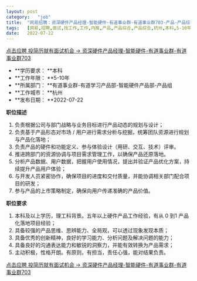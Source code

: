 ```yaml
---
layout:	post
category:	"job"
title:	"网易招聘：资深硬件产品经理-智能硬件-有道事业群-有道事业群703-产品-产品综合-产品综合-杭州本科5-10年"
tags:	[网易,招聘,面试,找工作,工作,内推,产品,产品综合,产品综合,杭州,本科,5-10年]
date:	2022-07-22
---
```


[点击应聘 投简历就有面试机会 -> 资深硬件产品经理-智能硬件-有道事业群-有道事业群703](http://mobile.bole.netease.com/bole/boleDetail?id=41524&employeeId=346f03c3cda5f04c&key=all)



- **学历要求： **本科
- **工作年限： **5-10年
- **所属部门： **有道事业群-有道学习产品部-智能硬件产品部-产品组
- **工作城市： **杭州
- **发布日期： **2022-07-22



**职位描述**
1. 负责根据公司与部门战略与业务目标进行产品动态的规划与设计；
2. 负责基于产品形态对市场 / 用户进行需求分析与挖掘，统筹团队资源进行规划与产品化落地；
3. 负责产品的硬件和功能定义、参与体验设计（用研、交互、技术）评审。
4. 推进跨部门的资源协调与项目需求管理工作，以确保产品还原落地。
5. 分析产品数据、用户数据，把握用户使用情况，提出并验证产品优化方案，持续提升产品用户体验；
6. 与开发人员紧密协作，确保项目的进度和交付质量，并能协调相关部门配合项目的研发；
7. 参与产品的上市策略制定，确保向用户传递准确的产品价值。



**职位要求**
1. 本科及以上学历，理工科背景。五年以上硬件产品工作经验，有从 0 到1 产品化落地项目经验；
2. 具备较强的产品思维、思辨能力、全局观，可以透过现象发现本质；
3. 具备优秀的创新精神，良好的学习能力、分析问题及解决问题的能力；
4. 具备良好的沟通表达能力和敏锐的洞察力，并能有效转换为产品需求；
5. 主动积极，性格开朗。有原则，有担当，责任心强，能对结果负责。



[点击应聘 投简历就有面试机会 -> 资深硬件产品经理-智能硬件-有道事业群-有道事业群703](http://mobile.bole.netease.com/bole/boleDetail?id=41524&employeeId=346f03c3cda5f04c&key=all)